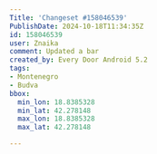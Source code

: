 ```yaml
---
Title: 'Changeset #158046539'
PublishDate: 2024-10-18T11:34:35Z
id: 158046539
user: Znaika
comment: Updated a bar
created_by: Every Door Android 5.2
tags:
- Montenegro
- Budva
bbox:
  min_lon: 18.8385328
  min_lat: 42.278148
  max_lon: 18.8385328
  max_lat: 42.278148

---
```


